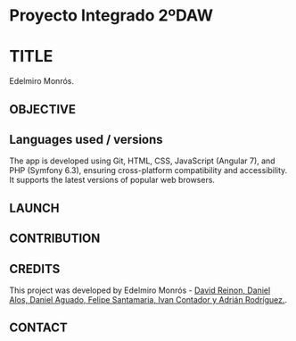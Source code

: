 ﻿# Proyecto Integrado 2ºDAW

# TITLE
Edelmiro Monrós.


## OBJECTIVE


## Languages used / versions
The app is developed using Git, HTML, CSS, JavaScript (Angular 7), and PHP (Symfony 6.3), ensuring cross-platform compatibility and accessibility. It supports the latest versions of popular web browsers.

## LAUNCH


## CONTRIBUTION


## CREDITS
This project was developed by Edelmiro Monrós - [David Reinon, Daniel Alos, Daniel Aguado, Felipe Santamaria, Ivan Contador y Adrián Rodríguez.](https://github.com/DavidReinon/PI_Edelmiro_Monros.git).

## CONTACT

